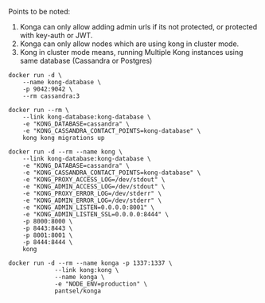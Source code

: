 Points to be noted:
1. Konga can only allow adding admin urls if its not protected, or protected with key-auth or JWT.
2. Konga can only allow nodes which are using kong in cluster mode.
3. Kong in cluster mode means, running Multiple Kong instances using same database (Cassandra or Postgres)
```
docker run -d \
    --name kong-database \
    -p 9042:9042 \
    --rm cassandra:3

docker run --rm \
    --link kong-database:kong-database \
    -e "KONG_DATABASE=cassandra" \
    -e "KONG_CASSANDRA_CONTACT_POINTS=kong-database" \
    kong kong migrations up

docker run -d --rm --name kong \
    --link kong-database:kong-database \
    -e "KONG_DATABASE=cassandra" \
    -e "KONG_CASSANDRA_CONTACT_POINTS=kong-database" \
    -e "KONG_PROXY_ACCESS_LOG=/dev/stdout" \
    -e "KONG_ADMIN_ACCESS_LOG=/dev/stdout" \
    -e "KONG_PROXY_ERROR_LOG=/dev/stderr" \
    -e "KONG_ADMIN_ERROR_LOG=/dev/stderr" \
    -e "KONG_ADMIN_LISTEN=0.0.0.0:8001" \
    -e "KONG_ADMIN_LISTEN_SSL=0.0.0.0:8444" \
    -p 8000:8000 \
    -p 8443:8443 \
    -p 8001:8001 \
    -p 8444:8444 \
    kong

docker run -d --rm --name konga -p 1337:1337 \
             --link kong:kong \
             --name konga \
             -e "NODE_ENV=production" \
             pantsel/konga

```